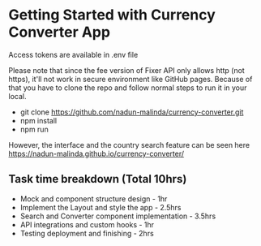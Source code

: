 # Getting Started with Currency Converter App
Access tokens are available in .env file

Please note that since the fee version of Fixer API only allows http (not https), it'll not work in secure environment like GitHub pages.
Because of that you have to clone the repo and follow normal steps to run it in your local.

- git clone https://github.com/nadun-malinda/currency-converter.git
- npm install
- npm run

However, the interface and the country search feature can be seen here https://nadun-malinda.github.io/currency-converter/

## Task time breakdown (Total 10hrs)
- Mock and component structure design - 1hr
- Implement the Layout and style the app - 2.5hrs
- Search and Converter component implementation - 3.5hrs
- API integrations and custom hooks - 1hr
- Testing deployment and finishing - 2hrs
